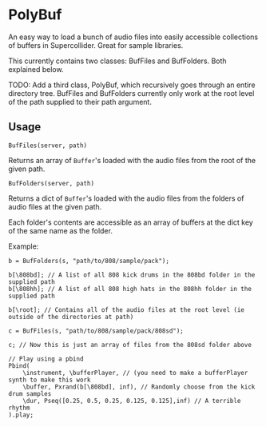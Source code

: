 # PolyBuf

An easy way to load a bunch of audio files into easily accessible collections of
buffers in Supercollider. Great for sample libraries.

This currently contains two classes: BufFiles and BufFolders. Both explained
below.

TODO: Add a third class, PolyBuf, which recursively goes through an entire
directory tree. BufFiles and BufFolders currently only work at the root level of
the path supplied to their path argument.

## Usage

`BufFiles(server, path)`

Returns an array of `Buffer`'s loaded with the audio files from the root of the given path. 

`BufFolders(server, path)`

Returns a dict of `Buffer`'s loaded with the audio files from the folders of audio files at the given path. 

Each folder's contents are accessible as an array of buffers at the dict key of the same name as the folder.

Example: 
```
b = BufFolders(s, "path/to/808/sample/pack");

b[\808bd]; // A list of all 808 kick drums in the 808bd folder in the supplied path
b[\808hh]; // A list of all 808 high hats in the 808hh folder in the supplied path

b[\root]; // Contains all of the audio files at the root level (ie outside of the directories at path)

c = BufFiles(s, "path/to/808/sample/pack/808sd");

c; // Now this is just an array of files from the 808sd folder above

// Play using a pbind 
Pbind(
    \instrument, \bufferPlayer, // (you need to make a bufferPlayer synth to make this work
    \buffer, Pxrand(b[\808bd], inf), // Randomly choose from the kick drum samples
    \dur, Pseq([0.25, 0.5, 0.25, 0.125, 0.125],inf) // A terrible rhythm
).play;

```

